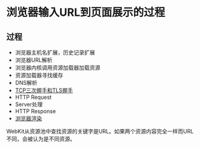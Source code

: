 # 浏览器输入URL到页面展示的过程

## 过程

* 浏览器主机名扩展，历史记录扩展
* 浏览器URL解析
* 浏览器内核调用资源加载器加载资源
* 资源加载器寻找缓存
* DNS解析
* [TCP三次握手和TLS握手](./TCP三次握手和TLS握手.md)
* HTTP Request
* Server处理
* HTTP Response
* [浏览器渲染](./浏览器渲染.md)

WebKit从资源池中查找资源的关键字是URL。如果两个资源内容完全一样而URL不同，会被认为是不同资源。